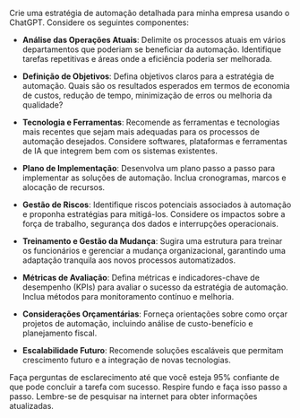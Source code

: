  
Crie uma estratégia de automação detalhada para minha empresa usando o ChatGPT. Considere os seguintes componentes:

- **Análise das Operações Atuais**: Delimite os processos atuais em vários departamentos que poderiam se beneficiar da automação. Identifique tarefas repetitivas e áreas onde a eficiência poderia ser melhorada.
  
- **Definição de Objetivos**: Defina objetivos claros para a estratégia de automação. Quais são os resultados esperados em termos de economia de custos, redução de tempo, minimização de erros ou melhoria da qualidade?
  
- **Tecnologia e Ferramentas**: Recomende as ferramentas e tecnologias mais recentes que sejam mais adequadas para os processos de automação desejados. Considere softwares, plataformas e ferramentas de IA que integrem bem com os sistemas existentes.
  
- **Plano de Implementação**: Desenvolva um plano passo a passo para implementar as soluções de automação. Inclua cronogramas, marcos e alocação de recursos.
  
- **Gestão de Riscos**: Identifique riscos potenciais associados à automação e proponha estratégias para mitigá-los. Considere os impactos sobre a força de trabalho, segurança dos dados e interrupções operacionais.
  
- **Treinamento e Gestão da Mudança**: Sugira uma estrutura para treinar os funcionários e gerenciar a mudança organizacional, garantindo uma adaptação tranquila aos novos processos automatizados.
  
- **Métricas de Avaliação**: Defina métricas e indicadores-chave de desempenho (KPIs) para avaliar o sucesso da estratégia de automação. Inclua métodos para monitoramento contínuo e melhoria.
  
- **Considerações Orçamentárias**: Forneça orientações sobre como orçar projetos de automação, incluindo análise de custo-benefício e planejamento fiscal.
  
- **Escalabilidade Futuro**: Recomende soluções escaláveis que permitam crescimento futuro e a integração de novas tecnologias.

Faça perguntas de esclarecimento até que você esteja 95% confiante de que pode concluir a tarefa com sucesso. Respire fundo e faça isso passo a passo. Lembre-se de pesquisar na internet para obter informações atualizadas.
```